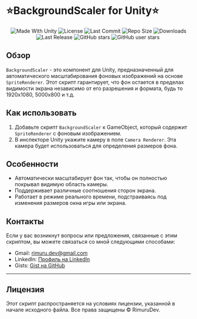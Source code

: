 <p align="center"><h1>⭐BackgroundScaler for Unity⭐</h1></p>
 <p align="center">
  <a>
    <img alt="Made With Unity" src="https://img.shields.io/badge/made%20with-Unity-57b9d3.svg?logo=Unity">
  </a>
  <a>
  <img alt="License" src="https://img.shields.io/github/license/RimuruDev/Unity-BackgroundScaler?logo=github">
  </a>
  <a>
    <img alt="Last Commit" src="https://img.shields.io/github/last-commit/RimuruDev/Unity-BackgroundScaler?logo=Mapbox&color=orange">
  </a>
  <a>
    <img alt="Repo Size" src="https://img.shields.io/github/repo-size/RimuruDev/Unity-BackgroundScaler?logo=VirtualBox">
  </a>
  <a>
    <img alt="Downloads" src="https://img.shields.io/github/downloads/RimuruDev/Unity-BackgroundScaler/total?color=brightgreen">
  </a>
  <a>
    <img alt="Last Release" src="https://img.shields.io/github/v/release/RimuruDev/Unity-BackgroundScaler?include_prereleases&logo=Dropbox&color=yellow">
  </a>
  <a>
    <img alt="GitHub stars" src="https://img.shields.io/github/stars/RimuruDev/Unity-BackgroundScaler?branch=main&label=Stars&logo=GitHub&logoColor=ffffff&labelColor=282828&color=informational&style=flat">
  </a>
  <a>
    <img alt="GitHub user stars" src="https://img.shields.io/github/stars/RimuruDev?affiliations=OWNER&branch=main&label=User%20Stars&logo=GitHub&logoColor=ffffff&labelColor=282828&color=informational&style=flat">
  </a>
  <a>
    <img alt="" src="https://img.shields.io/github/watchers/RimuruDev/Unity-BackgroundScaler?style=flat">
  </a>
</p>

## Обзор
`BackgroundScaler` - это компонент для Unity, предназначенный для автоматического масштабирования фоновых изображений на основе `SpriteRenderer`. Этот скрипт гарантирует, что фон остается в пределах видимости экрана независимо от его разрешения и формата, будь то 1920x1080, 5000x800 и т.д.

## Как использовать
1. Добавьте скрипт `BackgroundScaler` к GameObject, который содержит `SpriteRenderer` с фоновым изображением.
2. В инспекторе Unity укажите камеру в поле `Camera Renderer`. Эта камера будет использоваться для определения размеров фона.

## Особенности
- Автоматически масштабирует фон так, чтобы он полностью покрывал видимую область камеры.
- Поддерживает различные соотношения сторон экрана.
- Работает в режиме реального времени, подстраиваясь под изменения размеров окна игры или экрана.

## Контакты
Если у вас возникнут вопросы или предложения, связанные с этим скриптом, вы можете связаться со мной следующими способами:
- Gmail: [rimuru.dev@gmail.com](mailto:rimuru.dev@gmail.com)
- LinkedIn: [Профиль на LinkedIn](https://www.linkedin.com/in/rimuru/)
- Gists: [Gist на GitHub](https://gist.github.com/RimuruDev/61e9f0111b35d3e67ef18fab611d7595)

---

## Лицензия
Этот скрипт распространяется на условиях лицензии, указанной в начале исходного файла. Все права защищены © RimuruDev.
